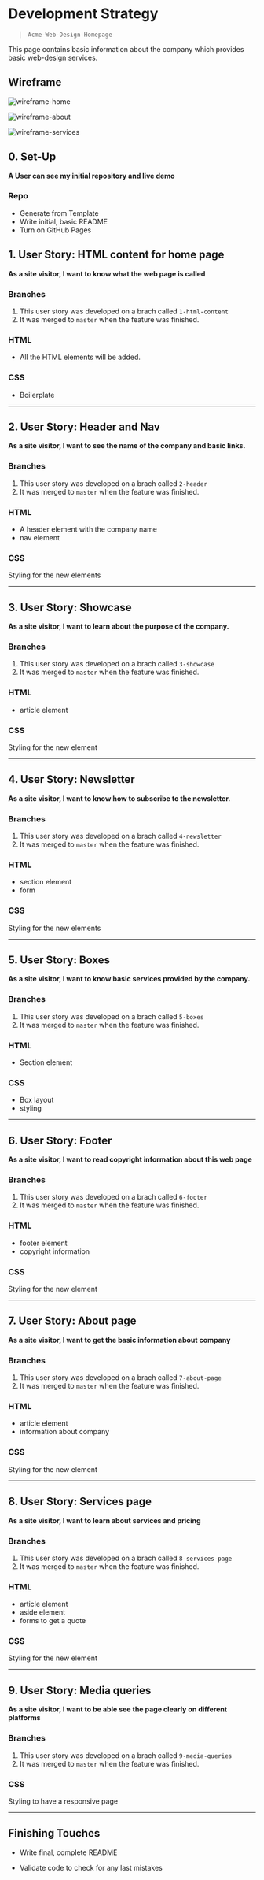 # Development Strategy

> `Acme-Web-Design Homepage`

This page contains basic information about the company which provides basic web-design services.

## Wireframe

<!-- include a wireframe for your project in this repository, and display it here -->
<!-- wireframe.cc is a good site for getting started with wireframes -->
![wireframe-home](./wireframe/wireframe-home.png)

![wireframe-about](./wireframe/wireframe-About.png)

![wireframe-services](./wireframe/wireframe-services.png)

## 0. Set-Up

__A User can see my initial repository and live demo__

### Repo

- Generate from Template
- Write initial, basic README
- Turn on GitHub Pages

## 1. User Story: HTML content for home page

__As a site visitor, I want to know what the web page is called__

### Branches

1. This user story was developed on a brach called `1-html-content`
1. It was merged to `master` when the feature was finished.

### HTML

- All the HTML elements will be added.


### CSS

- Boilerplate

---

## 2. User Story: Header and Nav

__As a site visitor, I want to see the name of the company and basic links.__

### Branches

1. This user story was developed on a brach called `2-header`
1. It was merged to `master` when the feature was finished.

### HTML

- A header element with the company name
- nav element


### CSS

Styling for the new elements

---

## 3. User Story: Showcase

__As a site visitor, I want to learn about the purpose of the company.__

### Branches

1. This user story was developed on a brach called `3-showcase`
1. It was merged to `master` when the feature was finished.

### HTML

- article element

### CSS

Styling for the new element

---

## 4. User Story: Newsletter

__As a site visitor, I want to know how to subscribe to the newsletter.__

### Branches

1. This user story was developed on a brach called `4-newsletter`
1. It was merged to `master` when the feature was finished.

### HTML

- section element
- form

### CSS

Styling for the new elements

---

## 5. User Story: Boxes

__As a site visitor, I want to know basic services provided by the company.__

### Branches

1. This user story was developed on a brach called `5-boxes`
1. It was merged to `master` when the feature was finished.

### HTML

- Section element

### CSS

- Box layout
- styling

---

## 6. User Story: Footer

__As a site visitor, I want to read copyright information about this web page__

### Branches

1. This user story was developed on a brach called `6-footer`
1. It was merged to `master` when the feature was finished.

### HTML

- footer element
- copyright information

### CSS

Styling for the new element

---

## 7. User Story: About page

__As a site visitor, I want to get the basic information about company__

### Branches

1. This user story was developed on a brach called `7-about-page`
1. It was merged to `master` when the feature was finished.

### HTML

- article element
- information about company

### CSS

Styling for the new element

---

## 8. User Story: Services page

__As a site visitor, I want to learn about services and pricing__

### Branches

1. This user story was developed on a brach called `8-services-page`
1. It was merged to `master` when the feature was finished.

### HTML

- article element
- aside element
- forms to get a quote

### CSS

Styling for the new element

---

## 9. User Story: Media queries

__As a site visitor, I want to be able see the page clearly on different platforms__

### Branches

1. This user story was developed on a brach called `9-media-queries`
1. It was merged to `master` when the feature was finished.


### CSS

Styling to have a responsive page

---

## Finishing Touches

- Write final, complete README
 
- Validate code to check for any last mistakes
